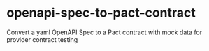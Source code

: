 # openapi-spec-to-pact-contract
Convert a yaml OpenAPI Spec to a Pact contract with mock data for provider contract testing
